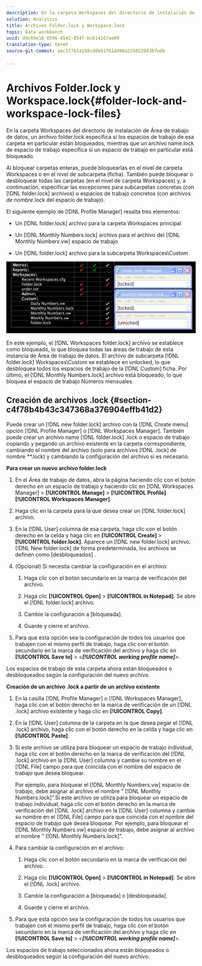 ```yaml
---
description: En la carpeta Workspaces del directorio de instalación de Área de trabajo de datos, un archivo folder.lock especifica si los espacios de trabajo de esa carpeta en particular están bloqueados, mientras que un archivo name.lock de espacio de trabajo especifica si un espacio de trabajo en particular está bloqueado.
solution: Analytics
title: Archivos Folder.lock y Workspace.lock
topic: Data workbench
uuid: d4c69e16-0596-4542-854f-bc614167ae80
translation-type: tm+mt
source-git-commit: aec1f7b14198cdde91f61d490a235022943bfedb

---
```



# Archivos Folder.lock y Workspace.lock{#folder-lock-and-workspace-lock-files}

En la carpeta Workspaces del directorio de instalación de Área de trabajo de datos, un archivo folder.lock especifica si los espacios de trabajo de esa carpeta en particular están bloqueados, mientras que un archivo name.lock de espacio de trabajo especifica si un espacio de trabajo en particular está bloqueado.

Al bloquear carpetas enteras, puede bloquearlas en el nivel de carpeta Workspaces o en el nivel de subcarpeta (ficha). También puede bloquear o desbloquear todas las carpetas (en el nivel de carpeta Workspaces) y, a continuación, especificar las excepciones para subcarpetas concretas (con [!DNL folder.lock] archivos) o espacios de trabajo concretos (con archivos *de nombre*.lock del espacio de trabajo).

El siguiente ejemplo de [!DNL Profile Manager] resalta tres elementos:

* Un [!DNL folder.lock] archivo para la carpeta Workspaces principal
* Un [!DNL Monthly Numbers.lock] archivo para el archivo del [!DNL Monthly Numbers.vw] espacio de trabajo

* Un [!DNL folder.lock] archivo para la subcarpeta Workspaces\Custom

![](assets/wsp_Locking_lockFiles.png)

En este ejemplo, el [!DNL Workspaces folder.lock] archivo se establece como bloqueado, lo que bloquea todas las áreas de trabajo de esta instancia de Área de trabajo de datos. El archivo de subcarpeta [!DNL folder.lock] Workspaces\Custom se establece en unlocked, lo que desbloquea todos los espacios de trabajo de la [!DNL Custom] ficha. Por último, el [!DNL Monthly Numbers.lock] archivo está bloqueado, lo que bloquea el espacio de trabajo Números mensuales.

## Creación de archivos .lock {#section-c4f78b4b43c347368a376904effb41d2}

Puede crear un [!DNL new folder.lock] archivo con la [!DNL Create menu] opción [!DNL Profile Manager] o [!DNL Workspaces Manager]. También puede crear un archivo name [!DNL folder.lock] .lock *o* espacio de trabajo copiando y pegando un archivo existente en la carpeta correspondiente, cambiando el nombre del archivo (solo para archivos [!DNL .lock] de nombre **.lock) y cambiando la configuración del archivo si es necesario.

**Para crear un nuevo archivo folder.lock**

1. En el Área de trabajo de datos, abra la página haciendo clic con el botón derecho en un espacio de trabajo y haciendo clic en [!DNL Workspaces Manager] > **[!UICONTROL Manage]** > **[!UICONTROL Profile]** **[!UICONTROL Workspaces Manager]**.
1. Haga clic en la carpeta para la que desea crear un [!DNL folder.lock] archivo.
1. En la [!DNL User] columna de esa carpeta, haga clic con el botón derecho en la celda y haga clic en **[!UICONTROL Create]** > **[!UICONTROL folder.lock]**. Aparece un [!DNL new folder.lock] archivo. [!DNL New folder.lock] de forma predeterminada, los archivos se definen como [desbloqueados] .
1. (Opcional) Si necesita cambiar la configuración en el archivo:

   1. Haga clic con el botón secundario en la marca de verificación del archivo.
   1. Haga clic **[!UICONTROL Open]** > **[!UICONTROL in Notepad]**. Se abre el [!DNL folder.lock] archivo.

   1. Cambie la configuración a [bloqueada].
   1. Guarde y cierre el archivo.

1. Para que esta opción sea la configuración de todos los usuarios que trabajen con el mismo perfil de trabajo, haga clic con el botón secundario en la marca de verificación del archivo y haga clic en **[!UICONTROL Save to]** > *&lt;**[!UICONTROL working profile name]**>*.

Los espacios de trabajo de esta carpeta ahora están bloqueados o desbloqueados según la configuración del nuevo archivo.

**Creación de un archivo .lock a partir de un archivo existente**

1. En la casilla [!DNL Profile Manager] o [!DNL Workspaces Manager], haga clic con el botón derecho en la marca de verificación de un [!DNL .lock] archivo existente y haga clic en **[!UICONTROL Copy]**.
1. En la [!DNL User] columna de la carpeta en la que desea pegar el [!DNL .lock] archivo, haga clic con el botón derecho en la celda y haga clic en **[!UICONTROL Paste]**.
1. Si este archivo se utiliza para bloquear un espacio de trabajo individual, haga clic con el botón derecho en la marca de verificación del [!DNL .lock] archivo en la [!DNL User] columna y cambie su nombre en el [!DNL File] campo para que coincida con el nombre del espacio de trabajo que desea bloquear.

   Por ejemplo, para bloquear el [!DNL Monthly Numbers.vw] espacio de trabajo, debe asignar al archivo el nombre &quot; [!DNL Monthly Numbers.lock]&quot;.Si este archivo se utiliza para bloquear un espacio de trabajo individual, haga clic con el botón derecho en la marca de verificación del [!DNL .lock] archivo en la [!DNL User] columna y cambie su nombre en el [!DNL File] campo para que coincida con el nombre del espacio de trabajo que desea bloquear. Por ejemplo, para bloquear el [!DNL Monthly Numbers.vw] espacio de trabajo, debe asignar al archivo el nombre &quot; [!DNL Monthly Numbers.lock]&quot;.

1. Para cambiar la configuración en el archivo:

   1. Haga clic con el botón secundario en la marca de verificación del archivo.
   1. Haga clic **[!UICONTROL Open]** > **[!UICONTROL in Notepad]**. Se abre el [!DNL .lock] archivo.

   1. Cambie la configuración a [bloqueada] o [desbloqueada].
   1. Guarde y cierre el archivo.

1. Para que esta opción sea la configuración de todos los usuarios que trabajen con el mismo perfil de trabajo, haga clic con el botón secundario en la marca de verificación del archivo y haga clic en **[!UICONTROL Save to]** > *&lt;**[!UICONTROL working profile name]**>*.

Los espacios de trabajo seleccionados ahora están bloqueados o desbloqueados según la configuración del nuevo archivo.
